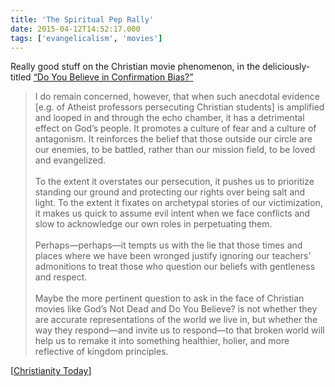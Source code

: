 ```yaml
---
title: 'The Spiritual Pep Rally'
date: 2015-04-12T14:52:17.000
tags: ['evangelicalism', 'movies']
---
```


Really good stuff on the Christian movie phenomenon, in the deliciously-titled [“Do You Believe in Confirmation Bias?”](http://www.christianitytoday.com/ct/2015/march-web-only/do-you-believe-in-confirmation-bias.html)

> I do remain concerned, however, that when such anecdotal evidence \[e.g. of Atheist professors persecuting Christian students\] is amplified and looped in and through the echo chamber, it has a detrimental effect on God’s people. It promotes a culture of fear and a culture of antagonism. It reinforces the belief that those outside our circle are our enemies, to be battled, rather than our mission field, to be loved and evangelized.  
> <br/>
> To the extent it overstates our persecution, it pushes us to prioritize standing our ground and protecting our rights over being salt and light. To the extent it fixates on archetypal stories of our victimization, it makes us quick to assume evil intent when we face conflicts and slow to acknowledge our own roles in perpetuating them.  
> <br/>
> Perhaps—perhaps—it tempts us with the lie that those times and places where we have been wronged justify ignoring our teachers’ admonitions to treat those who question our beliefs with gentleness and respect.  
> <br/>
> Maybe the more pertinent question to ask in the face of Christian movies like God’s Not Dead and Do You Believe? is not whether they are accurate representations of the world we live in, but whether the way they respond—and invite us to respond—to that broken world will help us to remake it into something healthier, holier, and more reflective of kingdom principles.

\[[Christianity Today](http://www.christianitytoday.com/ct/2015/march-web-only/do-you-believe-in-confirmation-bias.html)\]
